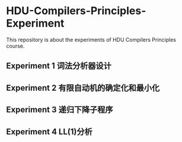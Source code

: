 # HDU-Compilers-Principles-Experiment
This repository is about the experiments of HDU Compilers Principles course.

## Experiment 1 词法分析器设计  


## Experiment 2 有限自动机的确定化和最小化  


## Experiment 3 递归下降子程序  


## Experiment 4 LL(1)分析  


